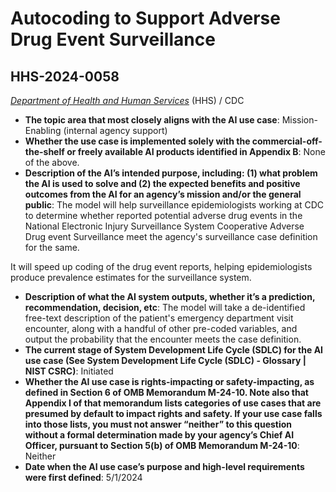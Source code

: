 # Autocoding to Support Adverse Drug Event Surveillance
## HHS-2024-0058
_[Department of Health and Human Services](<../3_agency/Department of Health and Human Services.md>)_ (HHS) / CDC


+ **The topic area that most closely aligns with the AI use case**: Mission-Enabling (internal agency support)
+ **Whether the use case is implemented solely with the commercial-off-the-shelf or freely available AI products identified in Appendix B**: None of the above.
+ **Description of the AI’s intended purpose, including: (1) what problem the AI is used to solve and (2) the expected benefits and positive outcomes from the AI for an agency’s mission and/or the general public**: The model will help surveillance epidemiologists working at CDC to determine whether reported potential adverse drug events in the National Electronic Injury Surveillance System Cooperative Adverse Drug event Surveillance meet the agency's surveillance case definition for the same.

It will speed up coding of the drug event reports, helping epidemiologists produce prevalence estimates for the surveillance system.
+ **Description of what the AI system outputs, whether it’s a prediction, recommendation, decision, etc**: The model will take a de-identified free-text description of the patient's emergency department visit encounter, along with a handful of other pre-coded variables, and output the probability that the encounter meets the case definition.
+ **The current stage of System Development Life Cycle (SDLC) for the AI use case (See System Development Life Cycle (SDLC) - Glossary | NIST CSRC)**: Initiated
+ **Whether the AI use case is rights-impacting or safety-impacting, as defined in Section 6 of OMB Memorandum M-24-10. Note also that Appendix I of that memorandum lists categories of use cases that are presumed by default to impact rights and safety. If your use case falls into those lists, you must not answer “neither” to this question without a formal determination made by your agency’s Chief AI Officer, pursuant to Section 5(b) of OMB Memorandum M-24-10**: Neither
+ **Date when the AI use case’s purpose and high-level requirements were first defined**: 5/1/2024